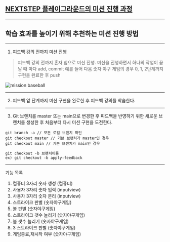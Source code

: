 ## [NEXTSTEP 플레이그라운드의 미션 진행 과정](https://github.com/next-step/nextstep-docs/blob/master/playground/README.md)

---
## 학습 효과를 높이기 위해 추천하는 미션 진행 방법

---
1. 피드백 강의 전까지 미션 진행 
> 피드백 강의 전까지 혼자 힘으로 미션 진행. 미션을 진행하면서 하나의 작업이 끝날 때 마다 add, commit
> 예를 들어 다음 숫자 야구 게임의 경우 0, 1, 2단계까지 구현을 완료한 후 push

![mission baseball](https://raw.githubusercontent.com/next-step/nextstep-docs/master/playground/images/mission_baseball.png)

---
2. 피드백 앞 단계까지 미션 구현을 완료한 후 피드백 강의를 학습한다.

---
3. Git 브랜치를 master 또는 main으로 변경한 후 피드백을 반영하기 위한 새로운 브랜치를 생성한 후 처음부터 다시 미션 구현을 도전한다.

```
git branch -a // 모든 로컬 브랜치 확인
git checkout master // 기본 브랜치가 master인 경우
git checkout main // 기본 브랜치가 main인 경우

git checkout -b 브랜치이름
ex) git checkout -b apply-feedback
```

---

기능 목록
1. 컴퓨터 3자리 숫자 생성 (컴퓨터)
2. 사용자 3자리 숫자 입력 (inputview)
3. 사용자 3자리 숫자 분리 (inputview)
4. 스트라이크 판별 (숫자야구게임)
5. 볼 판별 (숫자야구게임)
6. 스트라이크 갯수 늘리기 (숫자야구게임)
7. 볼 갯수 늘리기 (숫자야구게임)
8. 3 스트라이크 판별 (숫자야구게임)
9. 게임종료,재시작 여부 (숫자야구게임)